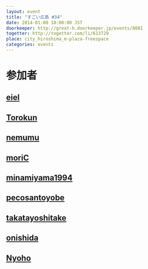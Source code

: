 ```yaml
---
layout: event
title: "すごい広島 #34"
date: 2014-01-08 18:00:00 JST
doorkeeper: http://great-h.doorkeeper.jp/events/8081
togetter: http://togetter.com/li/613729
place: city_hiroshima_m-plaza-freespace
categories: events
---
```


# 参加者


## [eiel](http://eiel.info/)


## [Torokun](https://github.com/Torokun)


## [nemumu](https://github.com/nemumu)


## [moriC](https://github.com/moriC)


## [minamiyama1994](https://github.com/minamiyama1994)


## [pecosantoyobe](http://twitter.com/pecosantoyobe)


## [takatayoshitake](http://twitter.com/takatayoshitake)


## [onishida](http://twitter.com/onishida)


## [Nyoho](http://nyoho.jp/)
